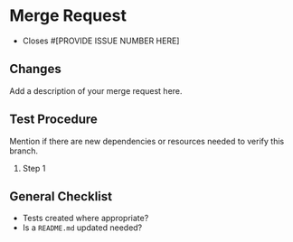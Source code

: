 # Merge Request

* Closes #[PROVIDE ISSUE NUMBER HERE]

## Changes

Add a description of your merge request here.

## Test Procedure

Mention if there are new dependencies or resources needed to verify this branch.

1. Step 1

## General Checklist

- Tests created where appropriate?
- Is a `README.md` updated needed?
